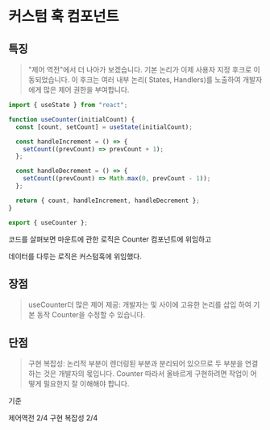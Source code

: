 # 커스텀 훅 컴포넌트

## 특징

> "제어 역전"에서 더 나아가 보겠습니다. 기본 논리가 이제 사용자 지정 후크로 이동되었습니다. 이 후크는 여러 내부 논리( States, Handlers)를 노출하여 개발자에게 많은 제어 권한을 부여합니다.

```js
import { useState } from "react";

function useCounter(initialCount) {
  const [count, setCount] = useState(initialCount);

  const handleIncrement = () => {
    setCount((prevCount) => prevCount + 1);
  };

  const handleDecrement = () => {
    setCount((prevCount) => Math.max(0, prevCount - 1));
  };

  return { count, handleIncrement, handleDecrement };
}

export { useCounter };
```

코드를 살펴보면 마운트에 관한 로직은 Counter 컴포넌트에 위임하고

데이터를 다루는 로직은 커스텀훅에 위임했다.

## 장점

> useCounter더 많은 제어 제공: 개발자는 및 사이에 고유한 논리를 삽입 하여 기본 동작 Counter을 수정할 수 있습니다.

## 단점

> 구현 복잡성: 논리적 부분이 렌더링된 부분과 분리되어 있으므로 두 부분을 연결하는 것은 개발자의 몫입니다. Counter 따라서 올바르게 구현하려면 작업이 어떻게 필요한지 잘 이해해야 합니다.

기준

제어역전 2/4
구현 복잡성 2/4

